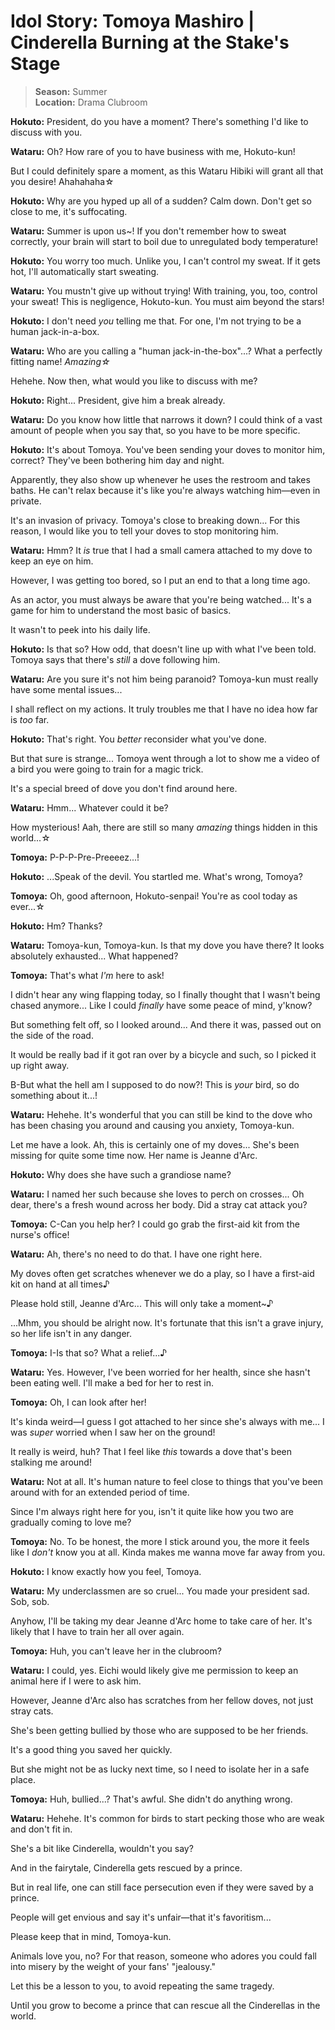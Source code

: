# Idol Story: Tomoya Mashiro | Cinderella Burning at the Stake's Stage

> **Season:** Summer<br>
> **Location:** Drama Clubroom

**Hokuto:** President, do you have a moment? There's something I'd like to discuss with you.

**Wataru:** Oh? How rare of you to have business with me, Hokuto-kun!

But I could definitely spare a moment, as this Wataru Hibiki will grant all that you desire! Ahahahaha☆

**Hokuto:** Why are you hyped up all of a sudden? Calm down. Don't get so close to me, it's suffocating.

**Wataru:** Summer is upon us~! If you don't remember how to sweat correctly, your brain will start to boil due to unregulated body temperature!

**Hokuto:** You worry too much. Unlike you, I can't control my sweat. If it gets hot, I'll automatically start sweating.

**Wataru:** You mustn't give up without trying! With training, you, too, control your sweat! This is negligence, Hokuto-kun. You must aim beyond the stars!

**Hokuto:** I don't need *you* telling me that. For one, I'm not trying to be a human jack-in-a-box.

**Wataru:** Who are you calling a "human jack-in-the-box"...? What a perfectly fitting name! *Amazing☆*

Hehehe. Now then, what would you like to discuss with me?

**Hokuto:** Right... President, give him a break already.

**Wataru:** Do you know how little that narrows it down? I could think of a vast amount of people when you say that, so you have to be more specific.

**Hokuto:** It's about Tomoya. You've been sending your doves to monitor him, correct? They've been bothering him day and night.

Apparently, they also show up whenever he uses the restroom and takes baths. He can't relax because it's like you're always watching him—even in private.

It's an invasion of privacy. Tomoya's close to breaking down... For this reason, I would like you to tell your doves to stop monitoring him.

**Wataru:** Hmm? It *is* true that I had a small camera attached to my dove to keep an eye on him.

However, I was getting too bored, so I put an end to that a long time ago.

As an actor, you must always be aware that you're being watched... It's a game for him to understand the most basic of basics.

It wasn't to peek into his daily life.

**Hokuto:** Is that so? How odd, that doesn't line up with what I've been told. Tomoya says that there's *still* a dove following him.

**Wataru:** Are you sure it's not him being paranoid? Tomoya-kun must really have some mental issues...

I shall reflect on my actions. It truly troubles me that I have no idea how far is *too* far.

**Hokuto:** That's right. You *better* reconsider what you've done.

But that sure is strange... Tomoya went through a lot to show me a video of a bird you were going to train for a magic trick.

It's a special breed of dove you don't find around here.

**Wataru:** Hmm... Whatever could it be?

How mysterious! Aah, there are still so many *amazing* things hidden in this world...☆

**Tomoya:** P-P-P-Pre-Preeeez...!

**Hokuto:** ...Speak of the devil. You startled me. What's wrong, Tomoya?

**Tomoya:** Oh, good afternoon, Hokuto-senpai! You're as cool today as ever...☆

**Hokuto:** Hm? Thanks?

**Wataru:** Tomoya-kun, Tomoya-kun. Is that my dove you have there? It looks absolutely exhausted... What happened?

**Tomoya:** That's what *I'm* here to ask!

I didn't hear any wing flapping today, so I finally thought that I wasn't being chased anymore... Like I could *finally* have some peace of mind, y'know?

But something felt off, so I looked around... And there it was, passed out on the side of the road.

It would be really bad if it got ran over by a bicycle and such, so I picked it up right away.

B-But what the hell am I supposed to do now?! This is *your* bird, so do something about it...!

**Wataru:** Hehehe. It's wonderful that you can still be kind to the dove who has been chasing you around and causing you anxiety, Tomoya-kun.

Let me have a look. Ah, this is certainly one of my doves... She's been missing for quite some time now. Her name is Jeanne d'Arc.

**Hokuto:** Why does she have such a grandiose name?

**Wataru:** I named her such because she loves to perch on crosses... Oh dear, there's a fresh wound across her body. Did a stray cat attack you?

**Tomoya:** C-Can you help her? I could go grab the first-aid kit from the nurse's office!

**Wataru:** Ah, there's no need to do that. I have one right here.

My doves often get scratches whenever we do a play, so I have a first-aid kit on hand at all times♪

Please hold still, Jeanne d'Arc... This will only take a moment~♪

...Mhm, you should be alright now. It's fortunate that this isn't a grave injury, so her life isn't in any danger.

**Tomoya:** I-Is that so? What a relief...♪

**Wataru:** Yes. However, I've been worried for her health, since she hasn't been eating well. I'll make a bed for her to rest in.

**Tomoya:** Oh, I can look after her!

It's kinda weird—I guess I got attached to her since she's always with me... I was *super* worried when I saw her on the ground!

It really is weird, huh? That I feel like *this* towards a dove that's been stalking me around!

**Wataru:** Not at all. It's human nature to feel close to things that you've been around with for an extended period of time.

Since I'm always right here for you, isn't it quite like how you two are gradually coming to love me?

**Tomoya:** No. To be honest, the more I stick around you, the more it feels like I *don't* know you at all. Kinda makes me wanna move far away from you.

**Hokuto:** I know exactly how you feel, Tomoya.

**Wataru:** My underclassmen are so cruel... You made your president sad. Sob, sob.

Anyhow, I'll be taking my dear Jeanne d'Arc home to take care of her. It's likely that I have to train her all over again.

**Tomoya:** Huh, you can't leave her in the clubroom?

**Wataru:** I could, yes. Eichi would likely give me permission to keep an animal here if I were to ask him.

However, Jeanne d'Arc also has scratches from her fellow doves, not just stray cats.

She's been getting bullied by those who are supposed to be her friends.

It's a good thing you saved her quickly.

But she might not be as lucky next time, so I need to isolate her in a safe place.

**Tomoya:** Huh, bullied...? That's awful. She didn't do anything wrong.

**Wataru:** Hehehe. It's common for birds to start pecking those who are weak and don't fit in.

She's a bit like Cinderella, wouldn't you say?

And in the fairytale, Cinderella gets rescued by a prince.

But in real life, one can still face persecution even if they were saved by a prince.

People will get envious and say it's unfair—that it's favoritism...

Please keep that in mind, Tomoya-kun.

Animals love you, no? For that reason, someone who adores you could fall into misery by the weight of your fans' "jealousy."

Let this be a lesson to you, to avoid repeating the same tragedy.

Until you grow to become a prince that can rescue all the Cinderellas in the world.
